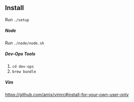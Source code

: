 ## Install 
Run `./setup`

##### Node
Run `./node/node.sh`

##### Dev-Ops Tools
1. `cd dev-ops`
2. `brew bundle`

##### Vim
https://github.com/amix/vimrc#install-for-your-own-user-only